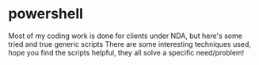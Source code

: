 # powershell
Most of my coding work is done for clients under NDA, but here's some tried and true generic scripts
There are some interesting techniques used, hope you find the scripts helpful, they all solve a specific need/problem!

